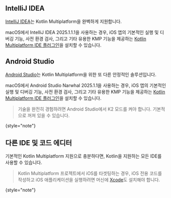[//]: # (title: 권장 IDE 및 코드 에디터)

## IntelliJ IDEA

[IntelliJ IDEA](https://www.jetbrains.com/idea/)는 Kotlin Multiplatform을 완벽하게 지원합니다.

macOS에서 IntelliJ IDEA 2025.1.1.1을 사용하는 경우, iOS 앱의 기본적인 실행 및 디버깅 기능, 사전 환경 검사, 그리고 기타 유용한 KMP 기능을 제공하는 [Kotlin Multiplatform IDE 플러그인](https://plugins.jetbrains.com/plugin/14936-kotlin-multiplatform)을 설치할 수 있습니다.

## Android Studio

[Android Studio](https://developer.android.com/studio)는 Kotlin Multiplatform을 위한 또 다른 안정적인 솔루션입니다.

macOS에서 Android Studio Narwhal 2025.1.1을 사용하는 경우, iOS 앱의 기본적인 실행 및 디버깅 기능, 사전 환경 검사, 그리고 기타 유용한 KMP 기능을 제공하는 [Kotlin Multiplatform IDE 플러그인](https://plugins.jetbrains.com/plugin/14936-kotlin-multiplatform)을 설치할 수 있습니다.

> 기술을 완전히 경험하려면 Android Studio에서 K2 모드를 켜야 합니다. 기본적으로 꺼져 있을 수 있습니다.
> 
{style="note"}

## 다른 IDE 및 코드 에디터

기본적인 Kotlin Multiplatform 지원으로 충분하다면, Kotlin을 지원하는 모든 IDE를 사용할 수 있습니다.

> Kotlin Multiplatform 프로젝트에서 iOS를 타겟팅하는 경우, iOS 전용 코드를 작성하고 iOS 애플리케이션을 실행하려면 머신에 [Xcode](https://developer.apple.com/xcode/)도 설치해야 합니다.
>
{style="note"}
